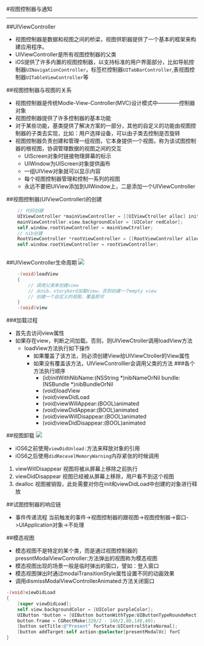 #视图控制器与通知
- - - 
##UIViewController
- 视图控制器是数据和视图之间的桥梁，视图供职器提供了一个基本的框架来构建应用程序。
- UIViewController是所有视图控制器的父类
- iOS提供了许多内置的视图控制器，以支持标准的用户界面部分，比如导航控制器`UINavigationController`，标签栏控制器`UITabBarController`,表视图控制器`UITableViewController`等

##视图控制器与视图的关系
- 视图控制器是传统Modle-View-Controller(MVC)设计模式中————控制器对象
- 视图控制器提供了许多控制器的基本功能
- 对于某些功能，基类提供了解决方案的一部分，其他的自定义的功能由视图控制器的子类去实现，比如：用户选择设备，可以由子类去控制是否旋转
- 视图控制器负责创建和管理一组视图，它本身提供一个视图，称为该试图控制器的根视图，协调管理数据的视图之间的交互
    + UIScreen对象时链接物理屏幕的标示
    + UIWindow为UIScreen对象提供画布
    + 一组UIView对象就可以显示内容
    + 每个视图控制器管理和控制一系列的视图
    + 永远不要把UIView添加到UIWindow上，二是添加一个UIViewController
    
##视图控制器(UIViewController)的创建
```Objective-C
    // 代码创建
    UIViewController *mainViewController = [[UIViewCtroller alloc] init];
    mainViewController.view.backgroundColor = [UIColor redColor];
    self.window.rootViewController = mainViewCtroller;
    // nib创建
    RootViewController *rootViewController = [[RootViewController alloc] initWithNibName:@"view" bundle:nil];
    self.window.rootViewController = rootViewController;
    
```

##UIViewController生命周期
![](https://github.com/zt1991616/blog/raw/master/Image/Load.jpg)
```Objective-c
    -(void)loadView
    {
        // 调用父类来创建view
        // 从nib、storybord加载View，否则创建一个empty view
        // 创建一个自定义的视图，覆盖即可
    }
    -(void)view
```
###加载过程
- 首先去访问view属性
- 如果存在view，判断之间加载。否则，则UIViewCtroller调用loadView方法
    + loadView方法执行如下操作
        + 如果覆盖了该方法，则必须创建View给UIViewCtroller的View属性
        + 如果没有覆盖该方法，UIViewControlller会调用父类的方法
###各个方法执行顺序
            - (id)initWithNibName:(NSString *)nibNameOrNil bundle:(NSBundle *)nibBundleOrNil
            - (void)loadView
            - (void)viewDidLoad
            - (void)viewWillAppear:(BOOL)animated
            - (void)viewDidAppear:(BOOL)animated
            - (void)viewWillDisappear:(BOOL)animated
            - (void)viewDidDisappear:(BOOL)animated

##视图卸载
![](https://github.com/zt1991616/blog/raw/master/Image/Unload.jpg)
- iOS6之前使用`viewDidUnload:`方法来释放对象的引用
- iOS6之后使用`didRecevelMemoryWarning`内存紧张的时候调用
1. viewWillDisappear    视图将被从屏幕上移除之前执行
2. viewDidDisappear  视图已经被从屏幕上移除，用户看不到这个视图   
3. dealloc  视图被销毁，此处需要对你在init和viewDidLoad中创建的对象进行释放

##试图控制器的响应链
- 事件传递流程
    当前触发的事件->视图控制器的跟视图->视图控制器->窗口->UIApplication对象->不处理
    
##模态视图
- 模态视图不是特定的某个类，而是通过视图控制器的pressntModalViewController:方法弹出的视图称为模态视图
- 模态视图出现的场景一般是临时弹出的窗口，譬如：登入窗口
- 模态视图弹出时通过modalTransitionStyle属性设置不同的动画效果
- 调用dismissModalViewControllerAnimated:方法关闭窗口
```Objective-c
-(void)viewDidLoad
{
    [super viewDidLoad];
    self.view.backgroundColor = [UIColor purpleColor];
    UIButton *button = [UIButton buttonWithType:UIButtonTypeRoundeRect];
    button.frame = CGRectMake(320/2 - 140/2,80,140,40);
    [button setTitle:@"Present" forState:UIControlStateNormal];
    [button addTarget:self action:@selector[presentModalVc] forC
}
```